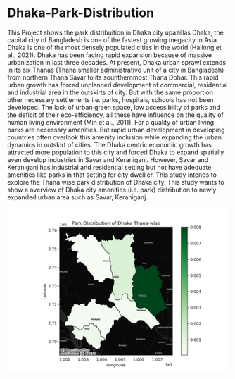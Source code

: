 # Dhaka-Park-Distribution
This Project shows the park distribuition in Dhaka city upazillas 
Dhaka, the capital city of Bangladesh is one of the fastest growing megacity in Asia. Dhaka is one of the most densely populated cities in the world (Hailong et al., 2021). Dhaka has been facing rapid expansion because of massive urbanization in last three
decades. At present, Dhaka urban sprawl extends in its six Thanas (Thana:smaller
administrative unit of a city in Bangladesh) from northern Thana Savar to its
sounthernmost Thana Dohar. This rapid urban growth has forced unplanned
development of commercial, residential and industrial area in the outskirts of city. But with the same proportion other necessary settlements i.e. parks, hospitals, schools has not been developed. The lack of urban green space, low accessibility of
parks and the deficit of their eco-efficiency, all these have influence on the quality of
human living environment (Min et al., 2011). For a quality of urban living parks are
necessary amenities. But rapid urban development in developing countries often
overlook this amenity inclusion while expanding the urban dynamics in outskirt of
cities. The Dhaka centric economic growth has attracted more population to this city
and forced Dhaka to expand spatially even develop industries in Savar and
Keraniganj. However, Savar and Keraniganj has industrial and residential setting but
not have adequate amenities like parks in that setting for city dwelller. This study
intends to explore the Thana wise park distribution of Dhaka city. This study wants
to show a overview of Dhaka city amenities (i.e. park) distribution to newly
expanded urban area such as Savar, Keraniganj.



![Park Distribution Ratio](https://github.com/MimShara1/Dhaka-Park-Distribution/blob/main/images/dhaka_park%20ratio_map.jpg)

